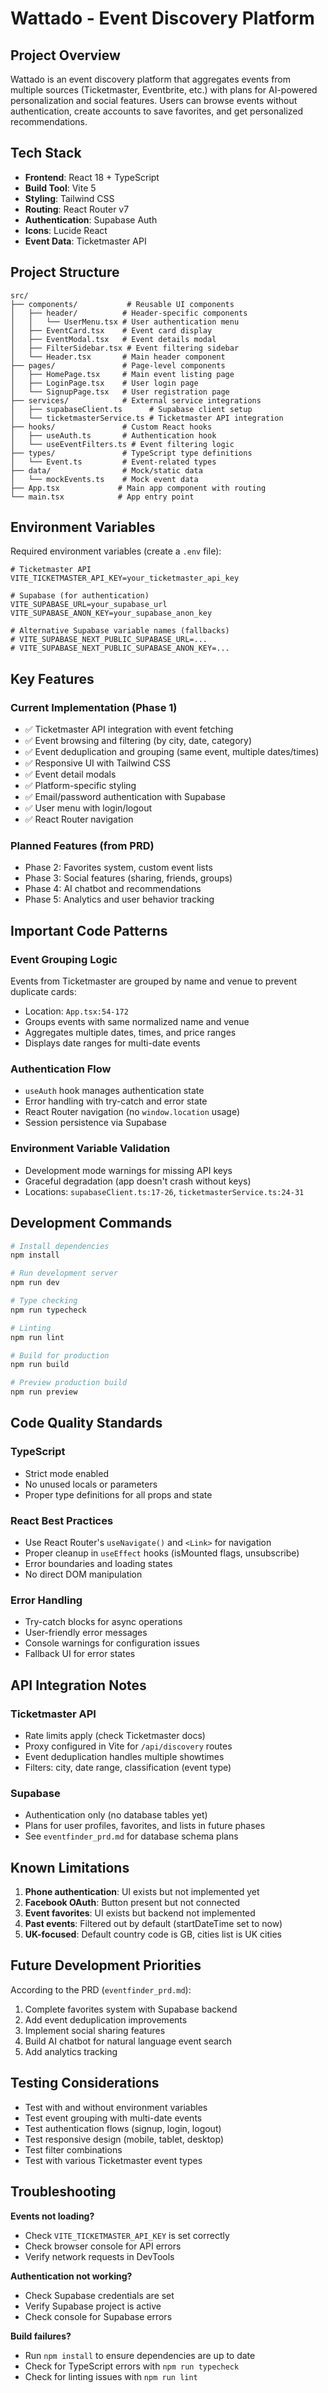 # Wattado - Event Discovery Platform

## Project Overview

Wattado is an event discovery platform that aggregates events from multiple sources (Ticketmaster, Eventbrite, etc.) with plans for AI-powered personalization and social features. Users can browse events without authentication, create accounts to save favorites, and get personalized recommendations.

## Tech Stack

- **Frontend**: React 18 + TypeScript
- **Build Tool**: Vite 5
- **Styling**: Tailwind CSS
- **Routing**: React Router v7
- **Authentication**: Supabase Auth
- **Icons**: Lucide React
- **Event Data**: Ticketmaster API

## Project Structure

```
src/
├── components/           # Reusable UI components
│   ├── header/          # Header-specific components
│   │   └── UserMenu.tsx # User authentication menu
│   ├── EventCard.tsx    # Event card display
│   ├── EventModal.tsx   # Event details modal
│   ├── FilterSidebar.tsx # Event filtering sidebar
│   └── Header.tsx       # Main header component
├── pages/               # Page-level components
│   ├── HomePage.tsx     # Main event listing page
│   ├── LoginPage.tsx    # User login page
│   └── SignupPage.tsx   # User registration page
├── services/            # External service integrations
│   ├── supabaseClient.ts      # Supabase client setup
│   └── ticketmasterService.ts # Ticketmaster API integration
├── hooks/               # Custom React hooks
│   ├── useAuth.ts       # Authentication hook
│   └── useEventFilters.ts # Event filtering logic
├── types/               # TypeScript type definitions
│   └── Event.ts         # Event-related types
├── data/                # Mock/static data
│   └── mockEvents.ts    # Mock event data
├── App.tsx             # Main app component with routing
└── main.tsx            # App entry point
```

## Environment Variables

Required environment variables (create a `.env` file):

```env
# Ticketmaster API
VITE_TICKETMASTER_API_KEY=your_ticketmaster_api_key

# Supabase (for authentication)
VITE_SUPABASE_URL=your_supabase_url
VITE_SUPABASE_ANON_KEY=your_supabase_anon_key

# Alternative Supabase variable names (fallbacks)
# VITE_SUPABASE_NEXT_PUBLIC_SUPABASE_URL=...
# VITE_SUPABASE_NEXT_PUBLIC_SUPABASE_ANON_KEY=...
```

## Key Features

### Current Implementation (Phase 1)
- ✅ Ticketmaster API integration with event fetching
- ✅ Event browsing and filtering (by city, date, category)
- ✅ Event deduplication and grouping (same event, multiple dates/times)
- ✅ Responsive UI with Tailwind CSS
- ✅ Event detail modals
- ✅ Platform-specific styling
- ✅ Email/password authentication with Supabase
- ✅ User menu with login/logout
- ✅ React Router navigation

### Planned Features (from PRD)
- Phase 2: Favorites system, custom event lists
- Phase 3: Social features (sharing, friends, groups)
- Phase 4: AI chatbot and recommendations
- Phase 5: Analytics and user behavior tracking

## Important Code Patterns

### Event Grouping Logic
Events from Ticketmaster are grouped by name and venue to prevent duplicate cards:
- Location: `App.tsx:54-172`
- Groups events with same normalized name and venue
- Aggregates multiple dates, times, and price ranges
- Displays date ranges for multi-date events

### Authentication Flow
- `useAuth` hook manages authentication state
- Error handling with try-catch and error state
- React Router navigation (no `window.location` usage)
- Session persistence via Supabase

### Environment Variable Validation
- Development mode warnings for missing API keys
- Graceful degradation (app doesn't crash without keys)
- Locations: `supabaseClient.ts:17-26`, `ticketmasterService.ts:24-31`

## Development Commands

```bash
# Install dependencies
npm install

# Run development server
npm run dev

# Type checking
npm run typecheck

# Linting
npm run lint

# Build for production
npm run build

# Preview production build
npm run preview
```

## Code Quality Standards

### TypeScript
- Strict mode enabled
- No unused locals or parameters
- Proper type definitions for all props and state

### React Best Practices
- Use React Router's `useNavigate()` and `<Link>` for navigation
- Proper cleanup in `useEffect` hooks (isMounted flags, unsubscribe)
- Error boundaries and loading states
- No direct DOM manipulation

### Error Handling
- Try-catch blocks for async operations
- User-friendly error messages
- Console warnings for configuration issues
- Fallback UI for error states

## API Integration Notes

### Ticketmaster API
- Rate limits apply (check Ticketmaster docs)
- Proxy configured in Vite for `/api/discovery` routes
- Event deduplication handles multiple showtimes
- Filters: city, date range, classification (event type)

### Supabase
- Authentication only (no database tables yet)
- Plans for user profiles, favorites, and lists in future phases
- See `eventfinder_prd.md` for database schema plans

## Known Limitations

1. **Phone authentication**: UI exists but not implemented yet
2. **Facebook OAuth**: Button present but not connected
3. **Event favorites**: UI exists but backend not implemented
4. **Past events**: Filtered out by default (startDateTime set to now)
5. **UK-focused**: Default country code is GB, cities list is UK cities

## Future Development Priorities

According to the PRD (`eventfinder_prd.md`):
1. Complete favorites system with Supabase backend
2. Add event deduplication improvements
3. Implement social sharing features
4. Build AI chatbot for natural language event search
5. Add analytics tracking

## Testing Considerations

- Test with and without environment variables
- Test event grouping with multi-date events
- Test authentication flows (signup, login, logout)
- Test responsive design (mobile, tablet, desktop)
- Test filter combinations
- Test with various Ticketmaster event types

## Troubleshooting

**Events not loading?**
- Check `VITE_TICKETMASTER_API_KEY` is set correctly
- Check browser console for API errors
- Verify network requests in DevTools

**Authentication not working?**
- Check Supabase credentials are set
- Verify Supabase project is active
- Check console for Supabase errors

**Build failures?**
- Run `npm install` to ensure dependencies are up to date
- Check for TypeScript errors with `npm run typecheck`
- Check for linting issues with `npm run lint`
